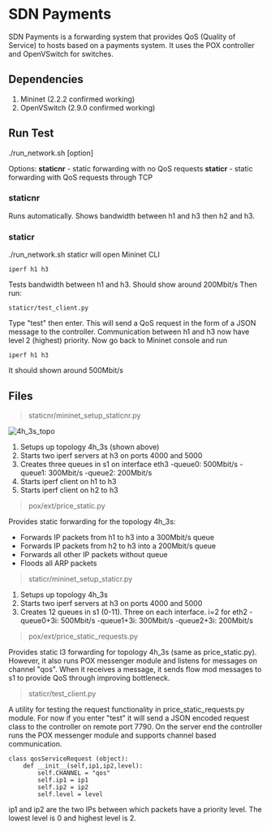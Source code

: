 
# SDN Payments
SDN Payments is a forwarding system that provides QoS (Quality of Service) to hosts based on a payments system. It uses the POX controller and OpenVSwitch for switches. 

## Dependencies

 1. Mininet (2.2.2 confirmed working) 
 2. OpenVSwitch (2.9.0 confirmed working)

## Run Test
./run_network.sh [option]

Options:
	**staticnr** - static forwarding with no QoS requests
	**staticr** - static forwarding with QoS requests through TCP

### staticnr
Runs automatically. Shows bandwidth between h1 and h3 then h2 and h3.

### staticr
./run_network.sh staticr will open Mininet CLI

    
    iperf h1 h3
Tests bandwidth between h1 and h3. Should show around 200Mbit/s
Then run:

    staticr/test_client.py

Type "test" then enter. This will send a QoS request in the form of a JSON message to the controller. Communication between h1 and h3 now have level 2 (highest) priority. Now go back to Mininet console and run

    iperf h1 h3

It should shown around 500Mbit/s
## Files

> staticnr/mininet_setup_staticnr.py

![4h_3s_topo](https://lh3.googleusercontent.com/hShnqz5EBqe0al-Dtiq80lbNsOayPyCPO4VFzSFmGCZ14eHqNsGnv6jdfQsMdJiYSHrA5uS4_NM_ "topo1")

 1. Setups up topology 4h_3s (shown above) 
 2. Starts two iperf servers at h3 on ports 4000 and  5000
 3. Creates three queues in s1 on interface eth3
	 -queue0: 500Mbit/s 
	 -queue1: 300Mbit/s
	 -queue2: 200Mbit/s 
 4. Starts iperf client on h1 to h3
 5. Starts iperf client on h2 to h3

> pox/ext/price_static.py

Provides static forwarding for the topology 4h_3s:

 - Forwards IP packets from h1 to h3 into a 300Mbit/s queue 
 - Forwards IP packets from h2 to h3 into a 200Mbit/s queue
 - Forwards all other IP packets without queue 
 - Floods all ARP packets
 
> staticr/mininet_setup_staticr.py

 1. Setups up topology 4h_3s
 2. Starts two iperf servers at h3 on ports 4000 and  5000
 3. Creates 12 queues in s1 (0-11). Three on each interface. i=2 for eth2 
	 -queue0+3i: 500Mbit/s 
	 -queue1+3i: 300Mbit/s
	 -queue2+3i: 200Mbit/s 
>pox/ext/price_static_requests.py

Provides static l3 forwarding for topology 4h_3s (same as price_static.py). However, it also runs POX messenger module and listens for messages on channel "qos". When it receives a message, it sends flow mod messages to s1 to provide QoS through improving bottleneck. 

>staticr/test_client.py

A utility for testing the request functionality in price_static_requests.py module. For now if you enter "test" it will send a JSON encoded request class to the controller on remote port 7790. On the server end the controller runs the POX messenger module and supports channel based communication. 

    class qosServiceRequest (object):
	    def __init__(self,ip1,ip2,level):
		    self.CHANNEL = "qos"
		    self.ip1 = ip1 
		    self.ip2 = ip2
		    self.level = level

ip1 and ip2 are the two IPs between which packets have a priority level. The lowest level is 0 and highest level is 2. 



